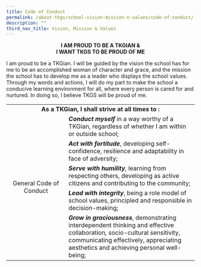 ```yaml
---
title: Code of Conduct
permalink: /about-tkgs/school-vision-mission-n-values/code-of-conduct/
description: ""
third_nav_title: Vision, Mission & Values
---
```


<p style="text-align: center;"><strong>I AM PROUD TO BE A TKGIAN &amp;<br />I WANT TKGS TO BE PROUD OF ME</strong></p>
<p>I am proud to be a TKGian. I will be guided by the vision the school has for me to be an accomplished woman of character and grace, and the mission the school has to develop me as a leader who displays the school values. Through my words and actions, I will do my part to make the school a conducive learning environment for all, where every person is cared for and nurtured. In doing so, I believe TKGS will be proud of me.</p>
<table>
<tbody>
<tr>
<td style="text-align: center;" colspan="2" width="623"><strong>As a TKGian, I shall strive at all times to :</strong></td>
</tr>
<tr>
<td style="text-align: center;" rowspan="5" width="200">General Code of Conduct</td>
<td width="486"><strong><em>Conduct myself</em></strong>&nbsp;in a way worthy of a TKGian, regardless of whether I am within or outside school;</td>
</tr>
<tr>
<td width="486"><strong><em>Act with fortitude</em></strong>, developing self-confidence, resilience and adaptability in face of adversity;</td>
</tr>
<tr>
<td width="486"><strong><em>Serve with humility</em></strong>, learning from respecting others, developing as active citizens and contributing to the community;</td>
</tr>
<tr>
<td width="486"><strong><em>Lead with integrity</em></strong>, being a role model of school values, principled and responsible in decision-making;</td>
</tr>
<tr>
<td width="486"><strong><em>Grow in graciousness</em></strong>, demonstrating interdependent thinking and effective collaboration, socio-cultural sensitivity, communicating effectively, appreciating aesthetics and achieving personal well-being;</td>
</tr>
</tbody>
</table>